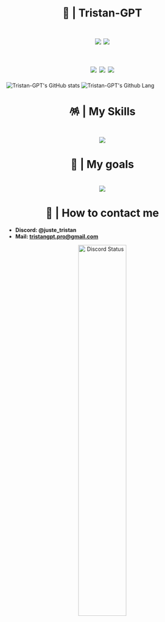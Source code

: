 <h1 align="center">👑 | Tristan-GPT</h1>

<h1 align="center"><img src="https://img.shields.io/badge/OS-Windows_11-blue"> <a href="https://discord.gg/serenetech"><img src="https://img.shields.io/badge/SereneTech-3867ff"></a></h1>

<h1 align="center">
<img src="https://img.shields.io/badge/NodeJS: 20.9.0-grey?style=for-the-badge&logo=node.js">
<img src="https://img.shields.io/badge/Python: 3.12.0-grey?style=for-the-badge&logo=python">
<a href="https://www.discord.com/users/729435070128980018"><img src="https://img.shields.io/badge/My Discord-grey?style=for-the-badge&logo=discord"></a>

</h1>

![Tristan-GPT's GitHub stats](https://github-readme-stats.vercel.app/api?username=Tristan-GPT&show_icons=true&theme=tokyonight)
![Tristan-GPT's Github Lang](https://github-readme-stats.vercel.app/api/top-langs/?username=Tristan-GPT&theme=tokyonight)

<h1 align="center">🪅 | My Skills</h1>

<h1 align="center"><img src="https://skillicons.dev/icons?i=js,ts,py,linux,discord,vscode,visualstudio,nodejs,stackoverflow,github,git,mysql,mongodb,heroku,express,md&perline=4"></h1>

<h1 align="center">🎯 | My goals</h1>

<h1 align="center"><img src="https://skillicons.dev/icons?i=html,css,php,nginx,docker,c,cpp,cs,replit,haskell,kotlin,dotnet,cmake,unreal,unity,go,react,lua,symfony,jest,laravel,scala,sass,rust,ruby,postman,neovim,vim,vue,angular,cloudflare,blender,arduino,azure,deno&perline=7"></h1>

<h1 align="center">📱 | How to contact me</h1>

+ **Discord: @juste_tristan**
+ **Mail: tristangpt.pro@gmail.com**

<div style="text-align: center;">
  <a href="https://discord.com/users/729435070128980018" target="_blank"> 
  <img width="50%" align="center" alt="Discord Status" src="https://lanyard.cnrad.dev/api/729435070128980018?bg=1f1f1f&borderRadius=5px">
</div>
